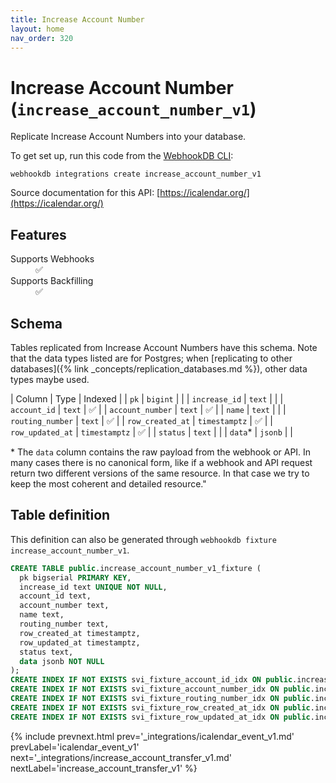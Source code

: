 ```yaml
---
title: Increase Account Number
layout: home
nav_order: 320
---
```


# Increase Account Number (`increase_account_number_v1`)

Replicate Increase Account Numbers into your database.

To get set up, run this code from the [WebhookDB CLI](https://webhookdb.com/terminal):
```
webhookdb integrations create increase_account_number_v1
```

Source documentation for this API: [https://icalendar.org/](https://icalendar.org/)

## Features

<dl>
<dt>Supports Webhooks</dt>
<dd>✅</dd>
<dt>Supports Backfilling</dt>
<dd>✅</dd>

</dl>

## Schema

Tables replicated from Increase Account Numbers have this schema.
Note that the data types listed are for Postgres;
when [replicating to other databases]({% link _concepts/replication_databases.md %}),
other data types maybe used.

| Column | Type | Indexed |
| `pk` | `bigint` |  |
| `increase_id` | `text` |  |
| `account_id` | `text` | ✅ |
| `account_number` | `text` | ✅ |
| `name` | `text` |  |
| `routing_number` | `text` | ✅ |
| `row_created_at` | `timestamptz` | ✅ |
| `row_updated_at` | `timestamptz` | ✅ |
| `status` | `text` |  |
| `data`* | `jsonb` |  |

<span class="fs-3">* The `data` column contains the raw payload from the webhook or API.
In many cases there is no canonical form, like if a webhook and API request return
two different versions of the same resource.
In that case we try to keep the most coherent and detailed resource."</span>

## Table definition

This definition can also be generated through `webhookdb fixture increase_account_number_v1`.

```sql
CREATE TABLE public.increase_account_number_v1_fixture (
  pk bigserial PRIMARY KEY,
  increase_id text UNIQUE NOT NULL,
  account_id text,
  account_number text,
  name text,
  routing_number text,
  row_created_at timestamptz,
  row_updated_at timestamptz,
  status text,
  data jsonb NOT NULL
);
CREATE INDEX IF NOT EXISTS svi_fixture_account_id_idx ON public.increase_account_number_v1_fixture (account_id);
CREATE INDEX IF NOT EXISTS svi_fixture_account_number_idx ON public.increase_account_number_v1_fixture (account_number);
CREATE INDEX IF NOT EXISTS svi_fixture_routing_number_idx ON public.increase_account_number_v1_fixture (routing_number);
CREATE INDEX IF NOT EXISTS svi_fixture_row_created_at_idx ON public.increase_account_number_v1_fixture (row_created_at);
CREATE INDEX IF NOT EXISTS svi_fixture_row_updated_at_idx ON public.increase_account_number_v1_fixture (row_updated_at);
```

{% include prevnext.html prev='_integrations/icalendar_event_v1.md' prevLabel='icalendar_event_v1' next='_integrations/increase_account_transfer_v1.md' nextLabel='increase_account_transfer_v1' %}
